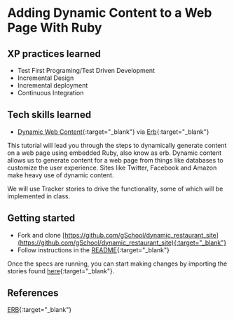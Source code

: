 # Adding Dynamic Content to a Web Page With Ruby

## XP practices learned

* Test First Programing/Test Driven Development
* Incremental Design
* Incremental deployment
* Continuous Integration

## Tech skills learned

* [Dynamic Web Content](http://en.wikipedia.org/wiki/Dynamic_web_page){:target="_blank"} via [Erb](http://en.wikipedia.org/wiki/ERuby){:target="_blank"}

This tutorial will lead you through the steps to dynamically generate content on a web
page using embedded Ruby, also know as erb. Dynamic content allows us to generate content for
a web page from things like databases to customize the user experience. 
Sites like Twitter, Facebook and Amazon make heavy use of dynamic content.

We will use Tracker stories to drive the functionality, some of which will be implemented in class.

## Getting started

* Fork and clone [https://github.com/gSchool/dynamic_restaurant_site](https://github.com/gSchool/dynamic_restaurant_site){:target="_blank"}
* Follow instructions in the [README](https://github.com/gSchool/dynamic_restaurant_site/blob/master/README.md){:target="_blank"}

Once the specs are running, you can start
making changes by importing the
stories found [here](http://students.gschool.it/trackerStories/dynamicRubyStories.csv){:target="_blank"}.

## References

[ERB](http://ruby-doc.org/stdlib-2.1.1/libdoc/erb/rdoc/ERB.html){:target="_blank"}